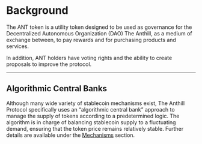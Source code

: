 # Background

The ANT token is a utility token designed to be used as governance for the Decentralized Autonomous Organization \(DAO\) The Anthill, as a medium of exchange between, to pay rewards and for purchasing products and services.

In addition, ANT holders have voting rights and the ability to create proposals to improve the protocol.****

## Algorithmic Central Banks <a id="algorithmic-central-banks"></a>

Although many wide variety of stablecoin mechanisms exist, The Anthill Protocol specifically uses an “algorithmic central bank” approach to manage the supply of tokens according to a predetermined logic. The algorithm is in charge of balancing stablecoin supply to a fluctuating demand, ensuring that the token price remains relatively stable. Further details are available under the [Mechanisms](stabilisation-mechanism.md) section.

